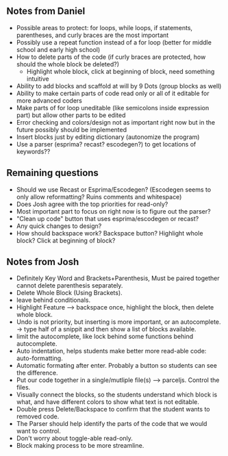 ## Notes from Daniel

* Possible areas to protect: for loops, while loops, if statements, parentheses, and curly braces are the most important
* Possibly use a repeat function instead of a for loop (better for middle school and early high school)
* How to delete parts of the code (if curly braces are protected, how should the whole block be deleted?)
    * Highlight whole block, click at beginning of block, need something intuitive
* Ability to add blocks and scaffold at will by 9 Dots (group blocks as well)
* Ability to make certain parts of code read only or all of it editable for more advanced coders
* Make parts of for loop uneditable (like semicolons inside expression part) but allow other parts to be edited
* Error checking and colors/design not as important right now but in the future possibly should be implemented
* Insert blocks just by editing dictionary (autonomize the program)
* Use a parser (esprima? recast? escodegen?) to get locations of keywords??

## Remaining questions
* Should we use Recast or Esprima/Escodegen? (Escodegen seems to only allow reformatting? Ruins comments and whitespace)
* Does Josh agree with the top priorities for read-only?
* Most important part to focus on right now is to figure out the parser?
* "Clean up code" button that uses esprima/escodegen or recast?
* Any quick changes to design?
* How should backspace work? Backspace button? Highlight whole block? Click at beginning of block?

## Notes from Josh 

* Definitely Key Word and Brackets+Parenthesis, Must be paired together cannot delete parenthesis separately.
* Delete Whole Block (Using Brackets).
* leave behind conditionals.
* Highlight Feature --> backspace once, highlight the block, then delete whole block.
* Undo is not priority, but inserting is more important, or an autocomplete.
   -> type half of a snippit and then show a list of blocks available.
* limit the autocomplete, like lock behind some functions behind autocomplete.
* Auto indentation, helps students make better more read-able code: auto-formatting.
* Automatic formating after enter. Probably a button so students can see the difference.
* Put our code together in a single/mutliple file(s) --> parceljs. Control the files.
* Visually connect the blocks, so the students understand which block is what, and have different colors to show what text is not            editable.
* Double press Delete/Backspace to confirm that the student wants to removed code.
* The Parser should help identify the parts of the code that we would want to control.
* Don't worry about toggle-able read-only. 
* Block making process to be more streamline.
